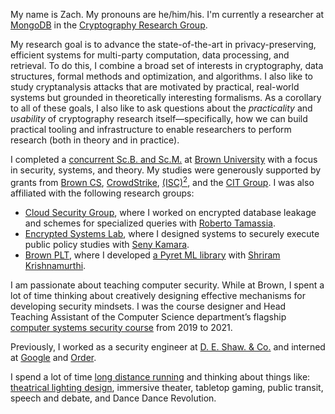 My name is Zach. My pronouns are he/him/his. I'm currently a researcher at [MongoDB](https://mongodb.com) in the [Cryptography Research Group](https://www.mongodb.com/company/research/cryptography-research-group).

My research goal is to advance the state-of-the-art in privacy-preserving, efficient systems for multi-party computation, data processing, and retrieval. To do this, I combine a broad set of interests in cryptography, data structures, formal methods and optimization, and algorithms. I also like to study cryptanalysis attacks that are motivated by practical, real-world systems but grounded in theoretically interesting formalisms. As a corollary to all of these goals, I also like to ask questions about the _practicality_ and _usability_ of cryptography research itself—specifically, how we can build practical tooling and infrastructure to enable researchers to perform research (both in theory and in practice).

I completed a [concurrent Sc.B. and Sc.M.](notes/brown-courses/) at [Brown University](https://brown.edu) with a focus in security, systems, and theory. My studies were generously supported by grants from [Brown CS](https://cs.brown.edu/news/2021/03/24/ross-briden-and-zachary-espiritu-win-randy-f-pausch-computer-science-undergraduate-summer-research-award/), [CrowdStrike](https://www.crowdstrike.org/scholarships.html), <a href="https://iamcybersafe.org/s/undergraduate-scholarships">(ISC)<sup>2</sup></a>, and the [CIT Group](https://www.cit.com/). I was also affiliated with the following research groups:

- [Cloud Security Group](http://caps.cs.brown.edu/), where I worked on encrypted database leakage and schemes for specialized queries with [Roberto Tamassia](https://www.tamassia.net/).
- [Encrypted Systems Lab](http://esl.cs.brown.edu/), where I designed systems to securely execute public policy studies with [Seny Kamara](http://cs.brown.edu/~seny/).
- [Brown PLT](https://cs.brown.edu/research/plt/), where I developed [a Pyret ML library](https://cs0190.github.io/tensorflow.html) with [Shriram Krishnamurthi](http://cs.brown.edu/~sk/).

I am passionate about teaching computer security. While at Brown, I spent a lot of time thinking about creatively designing effective mechanisms for developing security mindsets. I was the course designer and Head Teaching Assistant of the Computer Science department’s flagship [computer systems security course](https://cs.brown.edu/courses/info/csci1660/) from 2019 to 2021.

Previously, I worked as a security engineer at [D. E. Shaw. & Co.](https://deshaw.com) and interned at [Google](https://www.google.com/) and [Order](https://www.order.co/).

I spend a lot of time [long distance running](https://www.strava.com/athletes/91146604) and thinking about things like: [theatrical lighting design](design/lighting-design/), immersive theater, tabletop gaming, public transit, speech and debate, and Dance Dance Revolution.
